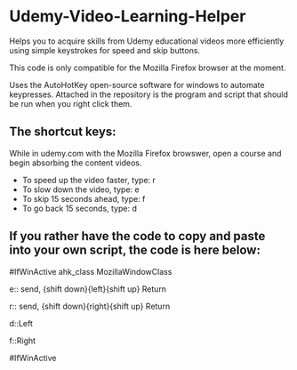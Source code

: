 # Udemy-Video-Learning-Helper

Helps you to acquire skills from Udemy educational videos more efficiently using simple keystrokes for speed and skip buttons.

This code is only compatible for the Mozilla Firefox browser at the moment.

Uses the AutoHotKey open-source software for windows to automate keypresses. Attached in the repository is the program and script that should be run when you right click them.



## The shortcut keys:

While in udemy.com with the Mozilla Firefox browswer, open a course and begin absorbing the content videos. 

* To speed up the video faster, type: r
* To slow down the video, type: e
* To skip 15 seconds ahead, type: f
* To go back 15 seconds, type: d




## If you rather have the code to copy and paste into your own script, the code is here below:

#IfWinActive ahk_class MozillaWindowClass

e::
  send, {shift down}{left}{shift up}
Return

r::
  send, {shift down}{right}{shift up}
Return

d::Left

f::Right

#IfWinActive




